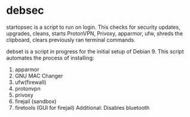 # debsec
startopsec is a script to run on login. 
This checks for security updates, upgrades, cleans, starts ProtonVPN, Privoxy, apparmor, ufw, shreds the clipboard, clears previously ran terminal commands. 

debset is a script in progress for the initial setup of Debian 9.
This script automates the process of installing:
1. apparmor
2. GNU MAC Changer
3. ufw(firewall)
4. protonvpn
5. privoxy
6. firejail (sandbox)
7. firetools (GUI for firejail)
Additional: Disables bluetooth
